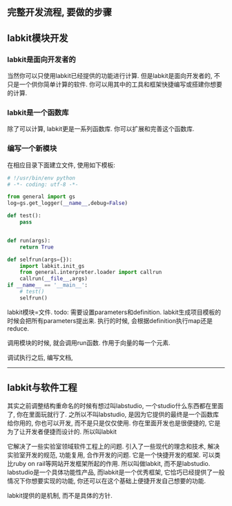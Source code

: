 
完整开发流程, 要做的步骤
---- 


## labkit模块开发
### labkit是面向开发者的
当然你可以只使用labkit已经提供的功能进行计算. 但是labkit是面向开发者的, 不只是一个供你简单计算的软件. 你可以用其中的工具和框架快捷编写或搭建你想要的计算.
### labkit是一个函数库
除了可以计算, labkit更是一系列函数库. 你可以扩展和完善这个函数库.

### 编写一个新模块
在相应目录下面建立文件, 使用如下模板:

```python
# !/usr/bin/env python
# -*- coding: utf-8 -*-

from general import gs
log=gs.get_logger(__name__,debug=False)

def test():
    pass


def run(args):
    return True

def selfrun(args={}):
    import labkit.init_gs
    from general.interpreter.loader import callrun
    callrun(__file__,args)
if __name__ == '__main__':
    # test()
    selfrun()

```


labkit模块=文件. 
todo: 需要设置parameters和definition. labkit生成项目模板的时候会把所有parameters提出来. 执行的时候, 会根据definition执行map还是reduce.

调用模块的时候, 就会调用run函数. 作用于向量的每一个元素.

调试执行之后, 编写文档,


---- 

## labkit与软件工程
其实之前调整结构重命名的时候有想过叫labstudio, 一个studio什么东西都在里面了, 你在里面玩就行了. 之所以不叫labstudio, 是因为它提供的最终是一个函数库给你用的, 你也可以开发, 而不是只是仅仅使用. 你在里面开发也是很便捷的, 它是为了让开发者便捷而设计的. 所以叫labkit


它解决了一些实验室领域软件工程上的问题. 引入了一些现代的理念和技术, 解决实验室开发的规范, 功能复用, 合作开发的问题. 它是一个快捷开发的框架. 可以类比ruby on rail等网站开发框架所起的作用. 所以叫做labkit, 而不是labstudio. labstudio是一个具体功能性产品, 而labkit是一个优秀框架, 它恰巧已经提供了一般情况下你想要实现的功能, 你还可以在这个基础上便捷开发自己想要的功能.

labkit提供的是机制, 而不是具体的方针.